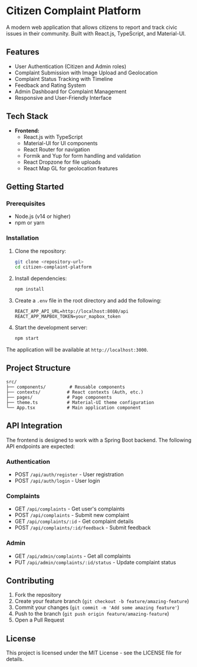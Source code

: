# Citizen Complaint Platform

A modern web application that allows citizens to report and track civic issues in their community. Built with React.js, TypeScript, and Material-UI.

## Features

- User Authentication (Citizen and Admin roles)
- Complaint Submission with Image Upload and Geolocation
- Complaint Status Tracking with Timeline
- Feedback and Rating System
- Admin Dashboard for Complaint Management
- Responsive and User-Friendly Interface

## Tech Stack

- **Frontend:**
  - React.js with TypeScript
  - Material-UI for UI components
  - React Router for navigation
  - Formik and Yup for form handling and validation
  - React Dropzone for file uploads
  - React Map GL for geolocation features

## Getting Started

### Prerequisites

- Node.js (v14 or higher)
- npm or yarn

### Installation

1. Clone the repository:
   ```bash
   git clone <repository-url>
   cd citizen-complaint-platform
   ```

2. Install dependencies:
   ```bash
   npm install
   ```

3. Create a `.env` file in the root directory and add the following:
   ```
   REACT_APP_API_URL=http://localhost:8080/api
   REACT_APP_MAPBOX_TOKEN=your_mapbox_token
   ```

4. Start the development server:
   ```bash
   npm start
   ```

The application will be available at `http://localhost:3000`.

## Project Structure

```
src/
├── components/         # Reusable components
├── contexts/          # React contexts (Auth, etc.)
├── pages/             # Page components
├── theme.ts           # Material-UI theme configuration
└── App.tsx            # Main application component
```

## API Integration

The frontend is designed to work with a Spring Boot backend. The following API endpoints are expected:

### Authentication
- POST `/api/auth/register` - User registration
- POST `/api/auth/login` - User login

### Complaints
- GET `/api/complaints` - Get user's complaints
- POST `/api/complaints` - Submit new complaint
- GET `/api/complaints/:id` - Get complaint details
- POST `/api/complaints/:id/feedback` - Submit feedback

### Admin
- GET `/api/admin/complaints` - Get all complaints
- PUT `/api/admin/complaints/:id/status` - Update complaint status

## Contributing

1. Fork the repository
2. Create your feature branch (`git checkout -b feature/amazing-feature`)
3. Commit your changes (`git commit -m 'Add some amazing feature'`)
4. Push to the branch (`git push origin feature/amazing-feature`)
5. Open a Pull Request

## License

This project is licensed under the MIT License - see the LICENSE file for details. 